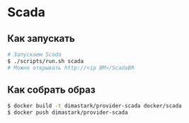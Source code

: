 # Scada

## Как запускать

```sh
# Запускаем Scada
$ ./scripts/run.sh scada
# Можно открывать http://<ip ВМ>/ScadaBR
```

## Как собрать образ

```sh
$ docker build -t dimastark/provider-scada docker/scada
$ docker push dimastark/provider-scada
```
